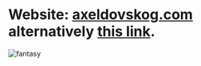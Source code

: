# Website: <a href="http://axeldovskog.com/" target="_blank">axeldovskog.com</a> alternatively <a href="http://axeldovskog.com.s3-website.eu-north-1.amazonaws.com" target="_blank">this link</a>.

![fantasy](https://github.com/03axdov/03axdov/assets/62298758/224ccd1a-9fe7-4527-bcd1-18aa30eb1db1)
